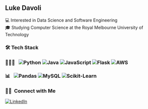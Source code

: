 ## Luke Davoli
💻 Interested in Data Science and Software Engineering
</br>
🎓 Studying Computer Science at the Royal Melbourne University of Technology

### 🛠 Tech Stack
### 👨🏻‍💻 &nbsp; ![Python](https://img.shields.io/badge/-Python-333333?style=flat&logo=python) ![Java](https://img.shields.io/badge/-Java-333333?style=flat&logo=Java&logoColor=007396) ![JavaScript](https://img.shields.io/badge/-JavaScript-333333?style=flat&logo=javascript) ![Flask](https://img.shields.io/badge/-Flask-333333?style=flat&logo=flask) ![AWS](https://img.shields.io/badge/-AWS-333333?style=flat&logo=Amazon-AWS)
  
### 📊 &nbsp; ![Pandas](https://img.shields.io/badge/-Pandas-333333?style=flat&logo=pandas) ![MySQL](https://img.shields.io/badge/-MySQL-333333?style=flat&logo=mysql) ![Scikit-Learn](https://img.shields.io/badge/-ScikitLearn-333333?style=flat&logo=scikit-learn)
  

<h3> 🤝🏻 &nbsp;Connect with Me </h3>

<p>
  <a href="https://www.linkedin.com/in/luke-davoli-5645481a5/"><img alt="LinkedIn" src="https://img.shields.io/badge/LinkedIn-%20Luke%20Davoli-blue?style=flat-square&logo=linkedin"></a>
</p>

